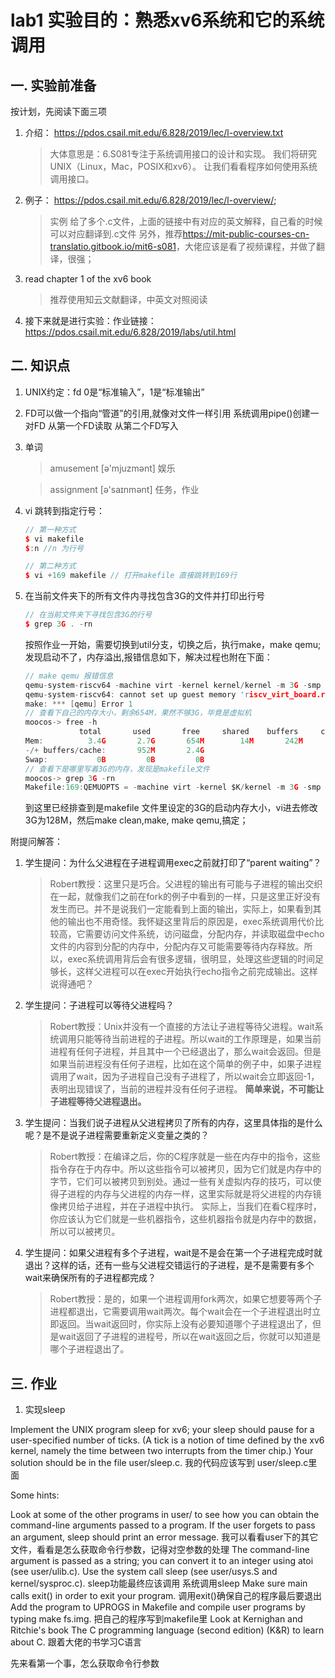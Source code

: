 # lab1 实验目的：熟悉xv6系统和它的系统调用

## 一. 实验前准备
按计划，先阅读下面三项

1. 介绍： <https://pdos.csail.mit.edu/6.828/2019/lec/l-overview.txt>
   > 大体意思是：6.S081专注于系统调用接口的设计和实现。
  我们将研究UNIX（Linux，Mac，POSIX和xv6）。
  让我们看看程序如何使用系统调用接口。
2. 例子： <https://pdos.csail.mit.edu/6.828/2019/lec/l-overview/>;
    > 实例 给了多个.c文件，上面的链接中有对应的英文解释，自己看的时候可以对应翻译到.c文件
  另外，推荐<https://mit-public-courses-cn-translatio.gitbook.io/mit6-s081>，大佬应该是看了视频课程，并做了翻译，很强；
3. read chapter 1 of the xv6 book
   > 推荐使用知云文献翻译，中英文对照阅读

4. 接下来就是进行实验：作业链接：<https://pdos.csail.mit.edu/6.828/2019/labs/util.html>


## 二. 知识点

1. UNIX约定：fd 0是“标准输入”，1是“标准输出”
2. FD可以做一个指向“管道”的引用,就像对文件一样引用
  系统调用pipe()创建一对FD
    从第一个FD读取
    从第二个FD写入



3. 单词
    >amusement [ə'mjuzmənt] 娱乐
 
    >assignment [ə'saɪnmənt] 任务，作业

4. vi 跳转到指定行号：

    ```cpp
    // 第一种方式
    $ vi makefile
    $:n //n 为行号

    // 第二种方式
    $ vi +169 makefile // 打开makefile 直接跳转到169行
    ```

5. 在当前文件夹下的所有文件内寻找包含3G的文件并打印出行号
  
    ```cpp
    // 在当前文件夹下寻找包含3G的行号
    $ grep 3G . -rn
    ```
      按照作业一开始，需要切换到util分支，切换之后，执行make，make qemu; 发现启动不了，内存溢出,报错信息如下，解决过程也附在下面：
    ```c
    // make qemu 报错信息
    qemu-system-riscv64 -machine virt -kernel kernel/kernel -m 3G -smp 3 -nographic -drive file=fs.img,if=none,format=raw,id=x0 -device virtio-blk-device,drive=x0,bus=virtio-mmio-bus.0
    qemu-system-riscv64: cannot set up guest memory 'riscv_virt_board.ram': Cannot allocate memory
    make: *** [qemu] Error 1
    // 查看下自己的内存大小，剩余654M，果然不够3G，毕竟是虚拟机
    moocos-> free -h
                total       used       free     shared    buffers     cached
    Mem:          3.4G       2.7G       654M        14M       242M       1.6G
    -/+ buffers/cache:       952M       2.4G
    Swap:           0B         0B         0B
    // 查看下是哪里写着3G的内存，发现是makefile文件
    moocos-> grep 3G -rn
    Makefile:169:QEMUOPTS = -machine virt -kernel $K/kernel -m 3G -smp $(CPUS) -nographic
    ```
    到这里已经排查到是makefile 文件里设定的3G的启动内存大小，vi进去修改3G为128M，然后make clean,make, make qemu,搞定；


附提问解答：

1. 学生提问：为什么父进程在子进程调用exec之前就打印了“parent waiting”？
    > Robert教授：这里只是巧合。父进程的输出有可能与子进程的输出交织在一起，就像我们之前在fork的例子中看到的一样，只是这里正好没有发生而已。并不是说我们一定能看到上面的输出，实际上，如果看到其他的输出也不用奇怪。我怀疑这里背后的原因是，exec系统调用代价比较高，它需要访问文件系统，访问磁盘，分配内存，并读取磁盘中echo文件的内容到分配的内存中，分配内存又可能需要等待内存释放。所以，exec系统调用背后会有很多逻辑，很明显，处理这些逻辑的时间足够长，这样父进程可以在exec开始执行echo指令之前完成输出。这样说得通吧？
2. 学生提问：子进程可以等待父进程吗？
    >Robert教授：Unix并没有一个直接的方法让子进程等待父进程。wait系统调用只能等待当前进程的子进程。所以wait的工作原理是，如果当前进程有任何子进程，并且其中一个已经退出了，那么wait会返回。但是如果当前进程没有任何子进程，比如在这个简单的例子中，如果子进程调用了wait，因为子进程自己没有子进程了，所以wait会立即返回-1，表明出现错误了，当前的进程并没有任何子进程。
  **简单来说，不可能让子进程等待父进程退出。**
3. 学生提问：当我们说子进程从父进程拷贝了所有的内存，这里具体指的是什么呢？是不是说子进程需要重新定义变量之类的？
    >Robert教授：在编译之后，你的C程序就是一些在内存中的指令，这些指令存在于内存中。所以这些指令可以被拷贝，因为它们就是内存中的字节，它们可以被拷贝到别处。通过一些有关虚拟内存的技巧，可以使得子进程的内存与父进程的内存一样，这里实际就是将父进程的内存镜像拷贝给子进程，并在子进程中执行。
  实际上，当我们在看C程序时，你应该认为它们就是一些机器指令，这些机器指令就是内存中的数据，所以可以被拷贝。
4. 学生提问：如果父进程有多个子进程，wait是不是会在第一个子进程完成时就退出？这样的话，还有一些与父进程交错运行的子进程，是不是需要有多个wait来确保所有的子进程都完成？
    >Robert教授：是的，如果一个进程调用fork两次，如果它想要等两个子进程都退出，它需要调用wait两次。每个wait会在一个子进程退出时立即返回。当wait返回时，你实际上没有必要知道哪个子进程退出了，但是wait返回了子进程的进程号，所以在wait返回之后，你就可以知道是哪个子进程退出了。

## 三. 作业

1. 实现sleep

Implement the UNIX program sleep for xv6; your sleep should pause for a user-specified number of ticks. (A tick is a notion of time defined by the xv6 kernel, namely the time between two interrupts from the timer chip.) Your solution should be in the file user/sleep.c. 我的代码应该写到 user/sleep.c里面

Some hints:

Look at some of the other programs in user/ to see how you can obtain the command-line arguments passed to a program. If the user forgets to pass an argument, sleep should print an error message. 我可以看看user下的其它文件，看看是怎么获取命令行参数，记得对空参数的处理
The command-line argument is passed as a string; you can convert it to an integer using atoi (see user/ulib.c).
Use the system call sleep (see user/usys.S and kernel/sysproc.c). sleep功能最终应该调用 系统调用sleep 
Make sure main calls exit() in order to exit your program. 调用exit()确保自己的程序最后要退出
Add the program to UPROGS in Makefile and compile user programs by typing make fs.img. 把自己的程序写到makefile里
Look at Kernighan and Ritchie's book The C programming language (second edition) (K&R) to learn about C. 跟着大佬的书学习C语言

先来看第一个事，怎么获取命令行参数